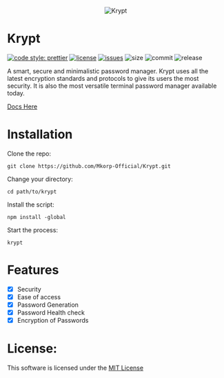 <p align="center">
  <img src="https://github.com/raklaptudirm/Krypt/blob/main/imgs/logo.png" align="center" alt="Krypt">
</p>

# Krypt

[![code style: prettier](https://img.shields.io/badge/code_style-prettier-ff69b4.svg?style=flat)](https://github.com/prettier/prettier)
[![license](https://img.shields.io/badge/license-MIT-blue.svg)](https://github.com/Mkorp-Official/Krypt/blob/main/LICENSE)
[![issues](https://img.shields.io/github/issues/Mkorp-Official/Krypt)](https://github.com/Mkorp-Official/Krypt/issues)
![size](https://img.shields.io/github/repo-size/Mkorp-Official/Krypt)
![commit](https://img.shields.io/github/last-commit/Mkorp-Official/Krypt)
![release](https://img.shields.io/github/release-date/Mkorp-Official/Krypt)

A smart, secure and minimalistic password manager. Krypt uses all the latest encryption standards and protocols to give its users the most security. It is also the most versatile terminal password manager available today.

[Docs Here](https://github.com/Mkorp-Official/Krypt/wiki)

# Installation

Clone the repo:

```
git clone https://github.com/Mkorp-Official/Krypt.git
```

Change your directory:

```
cd path/to/krypt
```

Install the script:

```
npm install -global
```

Start the process:

```
krypt
```

# Features

- [x] Security
- [x] Ease of access
- [x] Password Generation
- [x] Password Health check
- [x] Encryption of Passwords

# License:

This software is licensed under the [MIT License](https://choosealicense.com/licenses/mit/)
